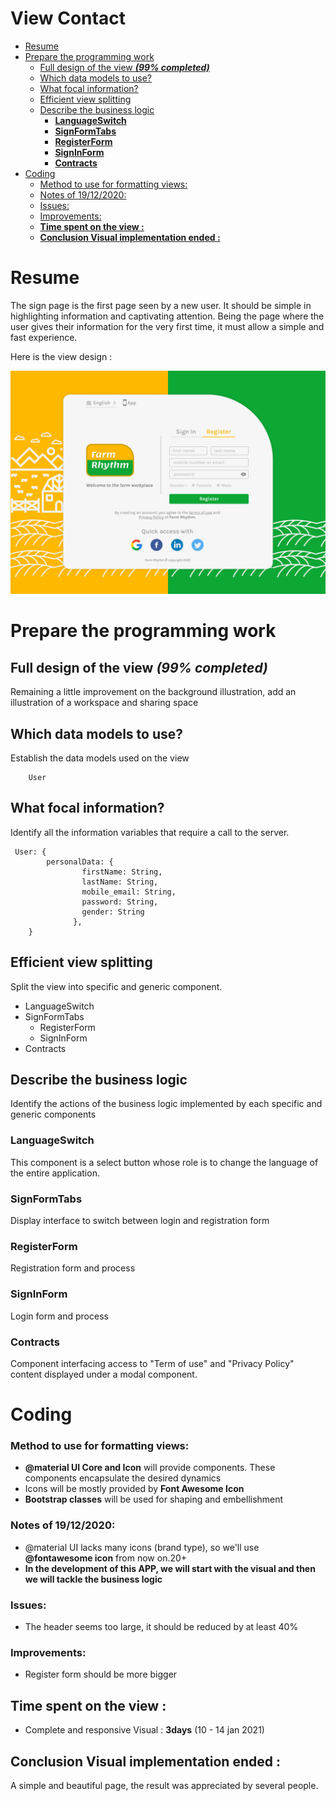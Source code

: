 # View Contact <!-- omit in toc -->

- [Resume](#resume)
- [Prepare the programming work](#prepare-the-programming-work)
  - [Full design of the view **_(99% completed)_**](#full-design-of-the-view-99-completed)
  - [Which data models to use?](#which-data-models-to-use)
  - [What focal information?](#what-focal-information)
  - [Efficient view splitting](#efficient-view-splitting)
  - [Describe the business logic](#describe-the-business-logic)
    - [**LanguageSwitch**](#languageswitch)
    - [**SignFormTabs**](#signformtabs)
    - [**RegisterForm**](#registerform)
    - [**SignInForm**](#signinform)
    - [**Contracts**](#contracts)
- [Coding](#coding)
    - [Method to use for formatting views:](#method-to-use-for-formatting-views)
    - [Notes of 19/12/2020:](#notes-of-19122020)
    - [Issues:](#issues)
    - [Improvements:](#improvements)
  - [**Time spent on the view :**](#time-spent-on-the-view-)
  - [**Conclusion Visual implementation ended :**](#conclusion-visual-implementation-ended-)

# Resume

The sign page is the first page seen by a new user. It should be simple in highlighting information and captivating attention. Being the page where the user gives their information for the very first time, it must allow a simple and fast experience.

Here is the view design :

![signPage](sign%20page.png)

# Prepare the programming work

## Full design of the view **_(99% completed)_**
Remaining a little improvement on the background illustration, add an illustration of a workspace and sharing space

## Which data models to use?

Establish the data models used on the view

```
    User
```

## What focal information?

Identify all the information variables that require a call to the server.

```
 User: {
        personalData: { 
                firstName: String, 
                lastName: String, 
                mobile_email: String, 
                password: String, 
                gender: String 
              },
    }
```

## Efficient view splitting

Split the view into specific and generic component.

- LanguageSwitch
- SignFormTabs
  - RegisterForm
  - SignInForm
- Contracts


## Describe the business logic

Identify the actions of the business logic implemented by each specific and generic components

### **LanguageSwitch**

This component is a select button whose role is to change the language of the entire application.

### **SignFormTabs**

Display interface to switch between login and registration form

### **RegisterForm**

Registration form and process

### **SignInForm**

Login form and process

### **Contracts**

Component interfacing access to "Term of use" and "Privacy Policy" content displayed under a modal component.


# Coding

### Method to use for formatting views:

- **@material UI Core and Icon** will provide components. These components encapsulate the desired dynamics
- Icons will be mostly provided by **Font Awesome Icon**
- **Bootstrap classes** will be used for shaping and embellishment

### Notes of 19/12/2020:

- @material UI lacks many icons (brand type), so we'll use **@fontawesome icon** from now on.20+
- **In the development of this APP, we will start with the visual and then we will tackle the business logic**

### Issues:

- The header seems too large, it should be reduced by at least 40%

### Improvements:

- Register form should be more bigger


## **Time spent on the view :**

- Complete and responsive Visual : **3days** (10 - 14 jan 2021)

## **Conclusion Visual implementation ended :**

A simple and beautiful page, the result was appreciated by several people.
